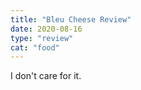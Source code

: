 ```yaml
---
title: "Bleu Cheese Review"
date: 2020-08-16
type: "review"
cat: "food"
---
```


I don't care for it.